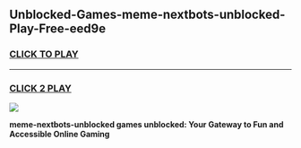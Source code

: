 
## Unblocked-Games-meme-nextbots-unblocked-Play-Free-eed9e
<h3>
<a href="https://premium76.site?title=meme-nextbots-unblocked&ref=12A">CLICK TO PLAY</a></h3>
<hr>

<h3>
<a href="https://premium76.site?title=meme-nextbots-unblocked&ref=12A">CLICK 2 PLAY</a>
  
</h3>

<a href="https://premium76.site?title=meme-nextbots-unblocked&ref=12A"><img src="https://clearcache.store/games.png"></a>


**meme-nextbots-unblocked games unblocked: Your Gateway to Fun and Accessible Online Gaming**
